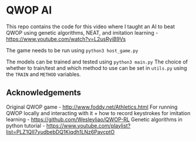 # QWOP AI
This repo contains the code for this video where I taught an AI to beat QWOP using genetic algorithms, NEAT, and imitation learning - https://www.youtube.com/watch?v=L2usRyiB9Vs

The game needs to be run using `python3 host_game.py`

The models can be trained and tested using `python3 main.py`
The choice of whether to train/test and which method to use can be set in `utils.py` using the `TRAIN` and `METHOD` variables.

## Acknowledgements
Original QWOP game - http://www.foddy.net/Athletics.html
For running QWOP locally and interacting with it + how to record keystrokes for imitation learning - https://github.com/Wesleyliao/QWOP-RL
Genetic algorithms in python tutorial - https://www.youtube.com/playlist?list=PLZ1QII7yudbebDQ1Kiqdh1LNz6PavcptO